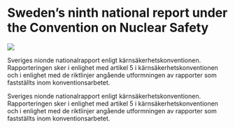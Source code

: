 # Sweden’s ninth national report under the Convention on Nuclear Safety

![](/contentassets/683bdf3310804566865c567b3b4edc32/omslag-ds-2022-19.jpg?width=150&quality=85)

Sveriges nionde nationalrapport enligt kärnsäkerhetskonventionen. Rapporteringen sker i enlighet med artikel 5 i kärnsäkerhetskonventionen och i enlighet med de riktlinjer angående utformningen av rapporter som fastställts inom konventionsarbetet.

Sveriges nionde nationalrapport enligt kärnsäkerhetskonventionen. Rapporteringen sker i enlighet med artikel 5 i kärnsäkerhetskonventionen och i enlighet med de riktlinjer angående utformningen av rapporter som fastställts inom konventionsarbetet.
